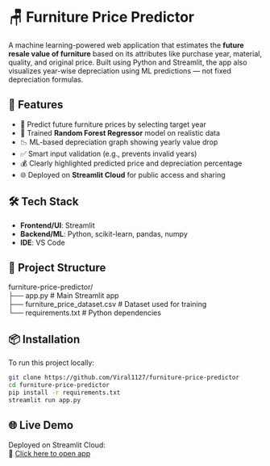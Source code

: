 # 🪑 Furniture Price Predictor

A machine learning-powered web application that estimates the **future resale value of furniture** based on its attributes like purchase year, material, quality, and original price. Built using Python and Streamlit, the app also visualizes year-wise depreciation using ML predictions — not fixed depreciation formulas.

## 🚀 Features

- 📅 Predict future furniture prices by selecting target year  
- 🧠 Trained **Random Forest Regressor** model on realistic data  
- 📉 ML-based depreciation graph showing yearly value drop  
- ✅ Smart input validation (e.g., prevents invalid years)  
- 💰 Clearly highlighted predicted price and depreciation percentage  
- 🌐 Deployed on **Streamlit Cloud** for public access and sharing  

## 🛠️ Tech Stack

- **Frontend/UI**: Streamlit  
- **Backend/ML**: Python, scikit-learn, pandas, numpy  
- **IDE**: VS Code  

## 📂 Project Structure

furniture-price-predictor/<br>
├── app.py # Main Streamlit app <br>
├── furniture_price_dataset.csv # Dataset used for training <br>
└── requirements.txt # Python dependencies


## 📦 Installation

To run this project locally:

```bash
git clone https://github.com/Viral1127/furniture-price-predictor
cd furniture-price-predictor
pip install -r requirements.txt
streamlit run app.py
```

## 🌐 Live Demo

Deployed on Streamlit Cloud:  
🔗 [Click here to open app](https://furniture-price-predictor-bnrkjkgwmbwuvc9w5kbzo3.streamlit.app/)
